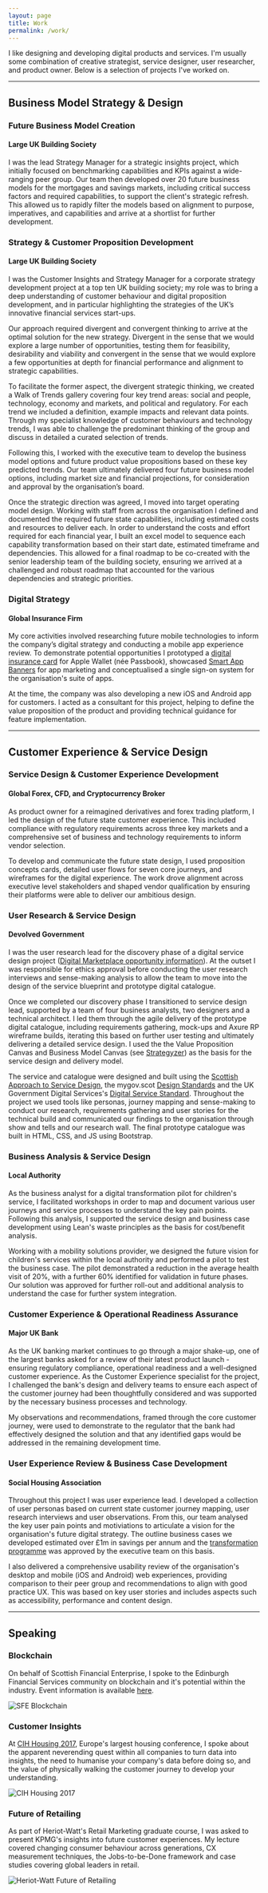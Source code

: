 ```yaml
---
layout: page
title: Work
permalink: /work/
---
```


I like designing and developing digital products and services. I'm usually some combination of creative strategist, service designer, user researcher, and product owner. Below is a selection of projects I've worked on.

---

## Business Model Strategy & Design

### Future Business Model Creation
#### Large UK Building Society
I was the lead Strategy Manager for a strategic insights project, which initially focused on benchmarking capabilities and KPIs against a wide-ranging peer group. Our team then developed over 20 future business models for the mortgages and savings markets, including critical success factors and required capabilities, to support the client's strategic refresh. This allowed us to rapidly filter the models based on alignment to purpose, imperatives, and capabilities and arrive at a shortlist for further development.

### Strategy & Customer Proposition Development
#### Large UK Building Society
I was the Customer Insights and Strategy Manager for a corporate strategy development project at a top ten UK building society; my role was to bring a deep understanding of customer behaviour and digital proposition development, and in particular highlighting the strategies of the UK’s innovative financial services start-ups.

Our approach required divergent and convergent thinking to arrive at the optimal solution for the new strategy. Divergent in the sense that we would explore a large number of opportunities, testing them for feasibility, desirability and viability and convergent in the sense that we would explore a few opportunities at depth for financial performance and alignment to strategic capabilities.

To facilitate the former aspect, the divergent strategic thinking, we created a Walk of Trends gallery covering four key trend areas: social and people, technology, economy and markets, and political and regulatory. For each trend we included a definition, example impacts and relevant data points. Through my specialist knowledge of customer behaviours and technology trends, I was able to challenge the predominant thinking of the group and discuss in detailed a curated selection of trends.

Following this, I worked with the executive team to develop the business model options and future product value propositions based on these key predicted trends. Our team ultimately delivered four future business model options, including market size and financial projections, for consideration and approval by the organisation’s board.

Once the strategic direction was agreed, I moved into target operating model design. Working with staff from across the organisation I defined and documented the required future state capabilities, including estimated costs and resources to deliver each. In order to understand the costs and effort required for each financial year, I built an excel model to sequence each capability transformation based on their start date, estimated timeframe and dependencies. This allowed for a final roadmap to be co-created with the senior leadership team of the building society, ensuring we arrived at a challenged and robust roadmap that accounted for the various dependencies and strategic priorities.

### Digital Strategy 
#### Global Insurance Firm
My core activities involved researching future mobile technologies to inform the company’s digital strategy and conducting a mobile app experience review. To demonstrate potential opportunities I prototyped a [digital insurance card](/docs/insurance-card.pkpass) for Apple Wallet (née Passbook), showcased [Smart App Banners](https://developer.apple.com/library/archive/documentation/AppleApplications/Reference/SafariWebContent/PromotingAppswithAppBanners/PromotingAppswithAppBanners.html) for app marketing and conceptualised a single sign-on system for the organisation's suite of apps.

At the time, the company was also developing a new iOS and Android app for customers. I acted as a consultant for this project, helping to define the value proposition of the product and providing technical guidance for feature implementation.

---

## Customer Experience & Service Design

### Service Design & Customer Experience Development
#### Global Forex, CFD, and Cryptocurrency Broker
As product owner for a reimagined derivatives and forex trading platform, I led the design of the future state customer experience. This included compliance with regulatory requirements across three key markets and a comprehensive set of business and technology requirements to inform vendor selection. 

To develop and communicate the future state design, I used proposition concepts cards, detailed user flows for seven core journeys, and wireframes for the digital experience. The work drove alignment across executive level stakeholders and shaped vendor qualification by ensuring their platforms were able to deliver our ambitious design.

### User Research & Service Design 
#### Devolved Government
I was the user research lead for the discovery phase of a digital service design project ([Digital Marketplace opportunity information](https://www.digitalmarketplace.service.gov.uk/digital-outcomes-and-specialists/opportunities/5443)). At the outset I was responsible for ethics approval before conducting the user research interviews and sense-making analysis to allow the team to move into the design of the service blueprint and prototype digital catalogue.

Once we completed our discovery phase I transitioned to service design lead, supported by a team of four business analysts, two designers and a technical architect. I led them through the agile delivery of the prototype digital catalogue, including requirements gathering, mock-ups and Axure RP wireframe builds, iterating this based on further user testing and ultimately delivering a detailed service design. I used the the Value Proposition Canvas and Business Model Canvas (see [Strategyzer](https://strategyzer.com/canvas)) as the basis for the service design and delivery model.

The service and catalogue were designed and built using the [Scottish Approach to Service Design](http://designwithscotland.scot), the mygov.scot [Design Standards](https://resources.mygov.scot/design-standards/) and the UK Government Digital Services's [Digital Service Standard](https://www.gov.uk/service-manual/service-standard). Throughout the project we used tools like personas, journey mapping and sense-making to conduct our research, requirements gathering and user stories for the technical build and communicated our findings to the organisation through show and tells and our research wall. The final prototype catalogue was built in HTML, CSS, and JS using Bootstrap.

### Business Analysis & Service Design 
#### Local Authority
As the business analyst for a digital transformation pilot for children's service, I facilitated workshops in order to map and document various user journeys and service processes to understand the key pain points. Following this analysis, I supported the service design and business case development using Lean's waste principles as the basis for cost/benefit analysis.

Working with a mobility solutions provider, we designed the future vision for children's services within the local authority and performed a pilot to test the business case. The pilot demonstrated a reduction in the average health visit of 20%, with a further 60% identified for validation in future phases. Our solution was approved for further roll-out and additional analysis to understand the case for further system integration. 

### Customer Experience & Operational Readiness Assurance 
#### Major UK Bank
As the UK banking market continues to go through a major shake-up, one of the largest banks asked for a review of their latest product launch - ensuring regulatory compliance, operational readiness and a well-designed customer experience. As the Customer Experience specialist for the project, I challenged the bank's design and delivery teams to ensure each aspect of the customer journey had been thoughtfully considered and was supported by the necessary business processes and technology. 

My observations and recommendations, framed through the core customer journey, were used to demonstrate to the regulator that the bank had effectively designed the solution and that any identified gaps would be addressed in the remaining development time.

### User Experience Review & Business Case Development 
#### Social Housing Association
Throughout this project I was user experience lead. I developed a collection of user personas based on current state customer journey mapping, user research interviews and user observations. From this, our team analysed the key user pain points and motiviations to articulate a vision for the organisation's future digital strategy. The outline business cases we developed estimated over £1m in savings per annum and the [transformation programme](https://www.contractsfinder.service.gov.uk/Notice/ac392d08-aa10-4ca1-af40-72faee16d3cb?p=@8=UFQxUlRRPT0=NjJNT0) was approved by the executive team on this basis.

I also delivered a comprehensive usability review of the organisation's desktop and mobile (iOS and Android) web experiences, providing comparison to their peer group and recommendations to align with good practice UX. This was based on key user stories and includes aspects such as accessibility, performance and content design.

---

## Speaking

### Blockchain

On behalf of Scottish Financial Enterprise, I spoke to the Edinburgh Financial Services community on blockchain and it's potential within the industry. Event information is available [here](http://www.sfe.org.uk/events/sfe-breakfast-briefing-with-kpmg-on-blockchain/).

![SFE Blockchain](/images/sfe-blockchain.jpg)

### Customer Insights

At [CIH Housing 2017](https://twitter.com/i/moments/881993023239983104), Europe's largest housing conference, I spoke about the apparent neverending quest within all companies to turn data into insights, the need to humanise your company's data before doing so, and the value of physically walking the customer journey to develop your understanding. 

![CIH Housing 2017](/images/cih-housing-2017.jpg)

### Future of Retailing

As part of Heriot-Watt's Retail Marketing graduate course, I was asked to present KPMG's insights into future customer experiences. My lecture covered changing consumer behaviour across generations, CX measurement techniques, the Jobs-to-be-Done framework and case studies covering global leaders in retail.

![ Heriot-Watt Future of Retailing](/images/hw-retail.jpg)
